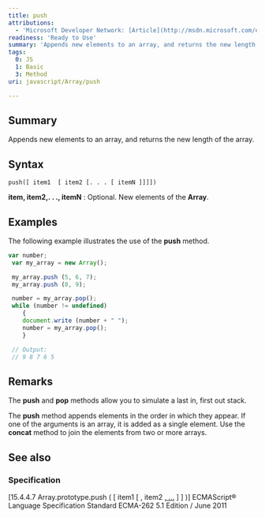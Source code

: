 ```yaml
---
title: push
attributions:
  - 'Microsoft Developer Network: [Article](http://msdn.microsoft.com/en-us/library/ie/6d0cbb1w(v=vs.94).aspx)'
readiness: 'Ready to Use'
summary: 'Appends new elements to an array, and returns the new length of the array.'
tags:
  0: JS
  1: Basic
  3: Method
uri: javascript/Array/push

---
```

## Summary

Appends new elements to an array, and returns the new length of the array.

## Syntax

    push([ item1  [ item2 [. . . [ itemN ]]]])

**item, item2,. . ., itemN**
:   Optional. New elements of the **Array**.

## Examples

The following example illustrates the use of the **push** method.

``` js
var number;
 var my_array = new Array();

 my_array.push (5, 6, 7);
 my_array.push (8, 9);

 number = my_array.pop();
 while (number != undefined)
    {
    document.write (number + " ");
    number = my_array.pop();
    }

 // Output:
 // 9 8 7 6 5
```

## Remarks

The **push** and **pop** methods allow you to simulate a last in, first out stack.

The **push** method appends elements in the order in which they appear. If one of the arguments is an array, it is added as a single element. Use the **concat** method to join the elements from two or more arrays.

## See also

### Specification

[15.4.4.7 Array.prototype.push ( [ item1 [ , item2 [ , …](http://www.ecma-international.org/ecma-262/5.1/#sec-15.4.4.7) ] ] )] ECMAScript® Language Specification Standard ECMA-262 5.1 Edition / June 2011

